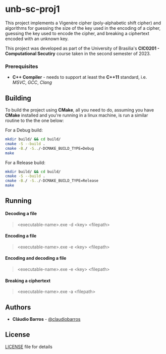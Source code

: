 # unb-sc-proj1

This project implements a Vigenère cipher (poly-alphabetic shift cipher) and algorithms for guessing the size of the key used in the encoding of a cipher, guessing the key used to encode the cipher, and breaking a ciphertext encoded with an unknown key. 

This project was developed as part of the University of Brasilia's **CIC0201 - Computational Secutiry** course taken in the second semester of 2023. 

### Prerequisites

* **C++ Compiler** - needs to support at least the **C++11** standard, i.e. *MSVC*,
*GCC*, *Clang*

## Building 

To build the project using **CMake**, all you need to do, assuming you have **CMake** installed and you're running in a linux machine, is run a similar routine to the the one below:

For a Debug build:
```bash
mkdir build/ && cd build/
cmake -S --build . 
cmake -B./ -S../-DCMAKE_BUILD_TYPE=Debug
make
```
For a Release build:
```bash
mkdir build/ && cd build/
cmake -S --build . 
cmake -B./ -S../-DCMAKE_BUILD_TYPE=Release
make
```

## Running

#### Decoding a file

> \<executable-name\>.exe -d \<key\> \<filepath\>

#### Encoding a file

> \<executable-name\>.exe -e \<key\> \<filepath\>

#### Encoding and decoding a file

> \<executable-name\>.exe -e \<key\> \<filepath\>

#### Breaking a ciphertext

> \<executable-name\>.exe -a \<filepath\>

## Authors

* **Cláudio Barros** - [@claudiobarros](https://github.com/claudiobarros)

## License

[LICENSE](LICENSE) file for details

